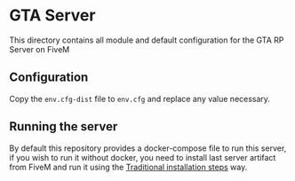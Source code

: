 # GTA Server

This directory contains all module and default configuration for the GTA RP Server on FiveM

## Configuration

Copy the `env.cfg-dist` file to `env.cfg` and replace any value necessary.

## Running the server

By default this repository provides a docker-compose file to run this server, if you wish to run it without docker, you
need to install last server artifact from FiveM and run it using the [Traditional installation steps](https://docs.fivem.net/docs/server-manual/setting-up-a-server/#traditional-installation-steps)
way.
